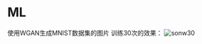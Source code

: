 # ML
使用WGAN生成MNIST数据集的图片
训练30次的效果：
![sonw30](https://user-images.githubusercontent.com/52918156/228706818-00615dc9-aba9-4550-a1da-9c0c08406abd.png)
